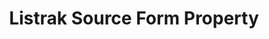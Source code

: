---
# -------------------------- #
#        CONTENT TYPE        #
# -------------------------- #

product-type: "connect"
content-type: "api-form"
form-type: "source"
key: "source-form-properties-listrak-object"


# -------------------------- #
#        OBJECT INFO         #
# -------------------------- #

title: "Listrak Source Form Property"
api-type: "listrak"
display-name: "Listrak"

source-type: "saas"
docs-name: "listrak"

description: ""


# -------------------------- #
#      OBJECT ATTRIBUTES     #
# -------------------------- #

object-attributes:
  - name: "password"
    type: "string"
    required: true
    description: "The password associated with the Listrak user."
    value: "{{ sample-property-data.password }}"

  - name: "username"
    type: "string"
    required: true
    description: "The user's Listrak username."
    value: "{{ sample-property-data.user }}"
---